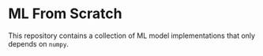 # ML From Scratch

This repository contains a collection of ML model implementations that only depends on `numpy`. 
